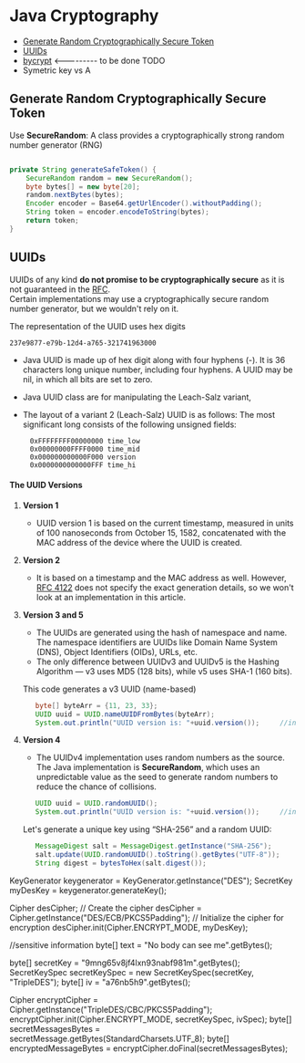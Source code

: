 # Java Cryptography


- [Generate Random Cryptographically Secure Token](#random_token)
- [UUIDs](#uuids)
- [bycrypt](#bycrypt)   <--------- to be done TODO
- Symetric key vs A



## <a name='map'> Generate Random Cryptographically Secure Token </a>


Use **SecureRandom**: A class provides a cryptographically strong random number generator (RNG)

```java

private String generateSafeToken() {
    SecureRandom random = new SecureRandom();
    byte bytes[] = new byte[20];
    random.nextBytes(bytes);
    Encoder encoder = Base64.getUrlEncoder().withoutPadding();
    String token = encoder.encodeToString(bytes);
    return token;
}

``` 

## <a name='uuids'> UUIDs </a>

UUIDs of any kind **do not promise to be cryptographically secure** as it is not guaranteed in the [RFC](https://www.rfc-editor.org/rfc/rfc4122).   
Certain implementations may use a cryptographically secure random number generator, but we wouldn't rely on it.



The representation of the UUID uses hex digits
```
237e9877-e79b-12d4-a765-321741963000  
```
- Java UUID is made up of hex digit along with four hyphens (-). It is 36 characters long unique number, including four hyphens. A UUID may be nil, in which all bits are set to zero.
- Java UUID class are for manipulating the Leach-Salz variant,

- The layout of a variant 2 (Leach-Salz) UUID is as follows: The most significant long consists of the following unsigned fields:

```
     0xFFFFFFFF00000000 time_low
     0x00000000FFFF0000 time_mid
     0x000000000000F000 version
     0x0000000000000FFF time_hi
``` 
#### The UUID Versions

1. **Version 1**   
    - UUID version 1 is based on the current timestamp, measured in units of 100 nanoseconds from October 15, 1582, concatenated with the MAC address of the device where the UUID is created.
2. **Version 2**
    - It is based on a timestamp and the MAC address as well. However, [RFC 4122](https://tools.ietf.org/html/rfc4122) does not specify the exact generation details, so we won't look at an implementation in this article.
3. **Version 3 and 5**
    - The UUIDs are generated using the hash of namespace and name. The namespace identifiers are UUIDs like Domain Name System (DNS), Object Identifiers (OIDs), URLs, etc.
    - The only difference between UUIDv3 and UUIDv5 is the Hashing Algorithm — v3 uses MD5 (128 bits), while v5 uses SHA-1 (160 bits).
      
    This code generates a v3 UUID (name-based)
    ```java
       byte[] byteArr = {11, 23, 33}; 
       UUID uuid = UUID.nameUUIDFromBytes(byteArr);
       System.out.println("UUID version is: "+uuid.version());     //invoking version method  
    ```       
4. **Version 4**
    - The UUIDv4 implementation uses random numbers as the source. The Java implementation is **SecureRandom**, which uses an unpredictable value as the seed to generate random numbers to reduce the chance of collisions.
    ```java
       UUID uuid = UUID.randomUUID();
       System.out.println("UUID version is: "+uuid.version());     //invoking version method  
    ```   
   
    Let's generate a unique key using “SHA-256” and a random UUID:
    ```java
       MessageDigest salt = MessageDigest.getInstance("SHA-256");
       salt.update(UUID.randomUUID().toString().getBytes("UTF-8"));
       String digest = bytesToHex(salt.digest());
    ```  







KeyGenerator keygenerator = KeyGenerator.getInstance("DES");
SecretKey myDesKey = keygenerator.generateKey();
	
	
	
		    
Cipher desCipher;
// Create the cipher 
desCipher = Cipher.getInstance("DES/ECB/PKCS5Padding"); 
// Initialize the cipher for encryption
desCipher.init(Cipher.ENCRYPT_MODE, myDesKey);



//sensitive information
byte[] text = "No body can see me".getBytes();




byte[] secretKey = "9mng65v8jf4lxn93nabf981m".getBytes();
SecretKeySpec secretKeySpec = new SecretKeySpec(secretKey, "TripleDES");
byte[] iv = "a76nb5h9".getBytes();




Cipher encryptCipher = Cipher.getInstance("TripleDES/CBC/PKCS5Padding");
encryptCipher.init(Cipher.ENCRYPT_MODE, secretKeySpec, ivSpec);
byte[] secretMessagesBytes = secretMessage.getBytes(StandardCharsets.UTF_8);
byte[] encryptedMessageBytes = encryptCipher.doFinal(secretMessagesBytes);
